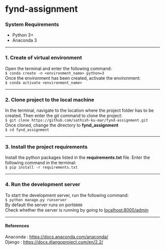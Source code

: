 # fynd-assignment

### System Requirements
- Python 3+
- Anaconda 3
------------
### 1. Create of virtual environment
Open the terminal and enter the following command:<br />`$ conda create -n <environment_name> python=3`<br />
Once the environment has been created, activate the environment:<br />`$ conda activate <environment_name>`

------------
### 2. Clone project to the local machine
In the terminal, navigate to the location where the project folder has to be created. Then enter the git command to clone the project:<br />`$ git clone https://github.com/sathish-ku-mar/fynd-assignment.git`<br />
Once cloned, change the directory to **fynd_assignment**<br />`$ cd fynd_assignment`

------------
### 3. Install the project requirements
Install the python packages listed in the **requirements.txt** file.
Enter the following command in the terminal:<br />`$ pip install -r requirements.txt`

------------

### 4. Run the development server
To start the development server, run the following command:<br />`$ python manage.py runserver`<br />
By default the server runs on port`8000`<br />
Check whether the server is running by going to [localhost:8000/admin](localhost:8000/admin "localhost:8000/admin")

------------
#### References
Anaconda : https://docs.anaconda.com/anaconda/<br />Django : https://docs.djangoproject.com/en/2.2/<br />
